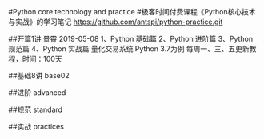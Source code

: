 #Python core technology and practice
#极客时间付费课程《Python核心技术与实战》的学习笔记
https://github.com/antspi/python-practice.git

##开篇1讲
景霄 2019-05-08
1、Python 基础篇
2、Python 进阶篇
3、Python 规范篇
4、Python 实战篇
量化交易系统
Python 3.7为例
每周一、三、五更新教程，时间：100天

##基础8讲
base02


##进阶
advanced

##规范
standard

##实战
practices

